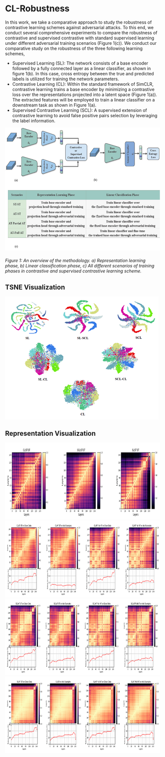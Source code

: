 # CL-Robustness
In this work, we take a comparative approach to study the robustness of contrastive learning schemes against adversarial attacks. To this end, we conduct several comprehensive experiments to compare the robustness of contrastive and supervised contrastive with standard supervised learning under different adversarial training scenarios (Figure 1(c)). We conduct our comparative study on the robustness of the three following learning schemes,

- Supervised Learning (SL): The network consists of a base encoder followed by a fully connected layer as a linear classifier, as shown in figure 1(b). In this case,
cross entropy between the true and predicted labels is utilized for training the network parameters.
- Contrastive Learning (CL): Within the standard framework of SimCLR, contrastive learning trains a base encoder by minimizing a contrastive loss over the representations projected into a latent space (Figure 1(a)). The extracted features will be employed to train a linear classifier on a downstream task as shown in Figure 1(a).
- Supervised Contrastive Learning (SCL): A supervised extension of contrastive learning  to avoid false positive pairs selection by leveraging the label information.

<img src="Scenarios.jpg" alt="Different Scenarios for Training" width="700" height="400">

###### Figure 1: An overview of the methodology. a) Representation learning phase, b) Linear classification phase, c) All different scenarios of training phases in contrastive and supervised contrastive learning scheme.

## TSNE Visualization

<img src="./figures/tsne.PNG" alt="Different Scenarios for Training" width="500" height="400">

## Representation Visualization
<img src="./figures/ST_ST.PNG" alt="Different Scenarios for Training" width="1000" height="250">
<img src="./figures/CL.PNG" alt="Different Scenarios for Training" width="1000" height="250">
<img src="./figures/SCL.PNG" alt="Different Scenarios for Training" width="1000" height="250">
<img src="./figures/SL.PNG" alt="Different Scenarios for Training" width="1000" height="250">


